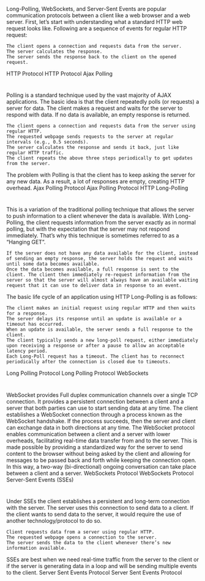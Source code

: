 Long-Polling, WebSockets, and Server-Sent Events are popular communication protocols between a client like a web browser and a web server. First, let’s start with understanding what a standard HTTP web request looks like. Following are a sequence of events for regular HTTP request:

    The client opens a connection and requests data from the server.
    The server calculates the response.
    The server sends the response back to the client on the opened request.

HTTP Protocol
HTTP Protocol
Ajax Polling

#

Polling is a standard technique used by the vast majority of AJAX applications. The basic idea is that the client repeatedly polls (or requests) a server for data. The client makes a request and waits for the server to respond with data. If no data is available, an empty response is returned.

    The client opens a connection and requests data from the server using regular HTTP.
    The requested webpage sends requests to the server at regular intervals (e.g., 0.5 seconds).
    The server calculates the response and sends it back, just like regular HTTP traffic.
    The client repeats the above three steps periodically to get updates from the server.

The problem with Polling is that the client has to keep asking the server for any new data. As a result, a lot of responses are empty, creating HTTP overhead.
Ajax Polling Protocol
Ajax Polling Protocol
HTTP Long-Polling

#

This is a variation of the traditional polling technique that allows the server to push information to a client whenever the data is available. With Long-Polling, the client requests information from the server exactly as in normal polling, but with the expectation that the server may not respond immediately. That’s why this technique is sometimes referred to as a “Hanging GET”.

    If the server does not have any data available for the client, instead of sending an empty response, the server holds the request and waits until some data becomes available.
    Once the data becomes available, a full response is sent to the client. The client then immediately re-request information from the server so that the server will almost always have an available waiting request that it can use to deliver data in response to an event.

The basic life cycle of an application using HTTP Long-Polling is as follows:

    The client makes an initial request using regular HTTP and then waits for a response.
    The server delays its response until an update is available or a timeout has occurred.
    When an update is available, the server sends a full response to the client.
    The client typically sends a new long-poll request, either immediately upon receiving a response or after a pause to allow an acceptable latency period.
    Each Long-Poll request has a timeout. The client has to reconnect periodically after the connection is closed due to timeouts.

Long Polling Protocol
Long Polling Protocol
WebSockets

#

WebSocket provides Full duplex communication channels over a single TCP connection. It provides a persistent connection between a client and a server that both parties can use to start sending data at any time. The client establishes a WebSocket connection through a process known as the WebSocket handshake. If the process succeeds, then the server and client can exchange data in both directions at any time. The WebSocket protocol enables communication between a client and a server with lower overheads, facilitating real-time data transfer from and to the server. This is made possible by providing a standardized way for the server to send content to the browser without being asked by the client and allowing for messages to be passed back and forth while keeping the connection open. In this way, a two-way (bi-directional) ongoing conversation can take place between a client and a server.
WebSockets Protocol
WebSockets Protocol
Server-Sent Events (SSEs)

#

Under SSEs the client establishes a persistent and long-term connection with the server. The server uses this connection to send data to a client. If the client wants to send data to the server, it would require the use of another technology/protocol to do so.

    Client requests data from a server using regular HTTP.
    The requested webpage opens a connection to the server.
    The server sends the data to the client whenever there’s new information available.

SSEs are best when we need real-time traffic from the server to the client or if the server is generating data in a loop and will be sending multiple events to the client.
Server Sent Events Protocol
Server Sent Events Protocol
